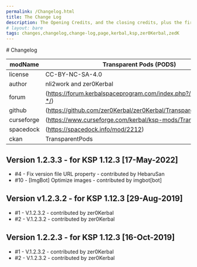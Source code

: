 ```yaml
---
permalink: /Changelog.html
title: The Change Log
description: The Opening Credits, and the closing credits, plus the first of two (or is three) end credit scenes
# layout: bare
tags: changes,changelog,change-log,page,kerbal,ksp,zer0Kerbal,zedK
---
```


<!-- 
hdr-changelog.md v1.0.0.0
Transparent Pods (PODS)
created: 13 May 2022
updated:
CC BY-ND 4.0 by zer0Kerbal
--># Changelog  
  
| modName    | Transparent Pods (PODS)                                           |
| ---------- | ----------------------------------------------------------------- |
| license    | CC-BY-NC-SA-4.0                                                   |
| author     | nli2work and zer0Kerbal                                           |
| forum      | (https://forum.kerbalspaceprogram.com/index.php?/topic/187495-*/) |
| github     | (https://github.com/zer0Kerbal/zer0Kerbal/TransparentPods)        |
| curseforge | (https://www.curseforge.com/kerbal/ksp-mods/TransparentPods)      |
| spacedock  | (https://spacedock.info/mod/2212)                                 |
| ckan       | TransparentPods                                                   |

## Version 1.2.3.3 - for KSP 1.12.3 [17-May-2022]

* #4 - Fix version file URL property - contributed by HebaruSan
* #10 - [ImgBot] Optimize images - contributed by imgbot[bot]

## Version v1.2.3.2 - for KSP 1.12.3 [29-Aug-2019]

* #1 - V.1.2.3.2 - contributed by zer0Kerbal
* #2 - V.1.2.3.2 - contributed by zer0Kerbal

## Version 1.2.2.3 - for KSP 1.12.3 [16-Oct-2019]

* #1 - V.1.2.3.2 - contributed by zer0Kerbal
* #2 - V.1.2.3.2 - contributed by zer0Kerbal
